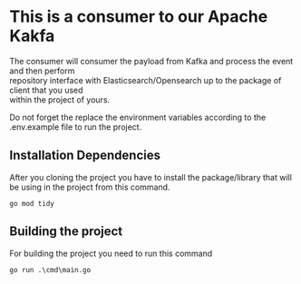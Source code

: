 # This is a consumer to our Apache Kakfa 
The consumer will consumer the payload from Kafka and process the event and then perform <br />
repository interface with Elasticsearch/Opensearch up to the package of client that you used <br />
within the project of yours. <br />

Do not forget the replace the environment variables according to the .env.example file to run the project.

## Installation Dependencies
After you cloning the project you have to install the package/library that will be using in the project from this command.
```
go mod tidy
```

## Building the project
For building the project you need to run this command
```
go run .\cmd\main.go
```
